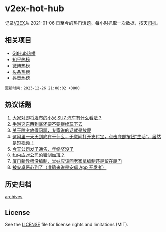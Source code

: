 # v2ex-hot-hub

 记录[V2EX](https://www.v2ex.com/)从 2021-01-06 日至今的热门话题。每小时抓取一次数据，按天[归档](archives)。
 
 ## 相关项目

- [GitHub热榜](https://github.com/lonnyzhang423/github-hot-hub)
- [知乎热榜](https://github.com/lonnyzhang423/zhihu-hot-hub)
- [微博热榜](https://github.com/lonnyzhang423/weibo-hot-hub)
- [头条热榜](https://github.com/lonnyzhang423/toutiao-hot-hub)
- [抖音热榜](https://github.com/lonnyzhang423/douyin-hot-hub)


 `更新时间：2023-12-26 21:08:02 +0800`

## 热议话题

1. [大家对即将发布的小米 SU7 汽车有什么看法？](https://www.v2ex.com/t/1003405)
1. [手游这东西到底还要不要继续玩下去](https://www.v2ex.com/t/1003484)
1. [关于除夕放假问题，专家说的话就是放屁](https://www.v2ex.com/t/1003417)
1. [这阿里一天天到底在干什么，无意间打开支付宝，点击底部按钮"生活"，居然是短视频！](https://www.v2ex.com/t/1003422)
1. [今天公司发了通告，年终奖没了](https://www.v2ex.com/t/1003467)
1. [如何应对公司的强制加班？](https://www.v2ex.com/t/1003409)
1. [厦门新教师没编制，堂妹应该回老家拿编制还是留在厦门](https://www.v2ex.com/t/1003448)
1. [被安卓恶心到了（准确来说是安卓 App 开发者）](https://www.v2ex.com/t/1003401)

## 历史归档

[archives](archives)

## License

See the [LICENSE](LICENSE) file for license rights and limitations (MIT).
